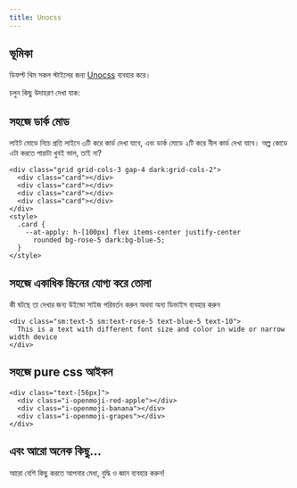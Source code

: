 ```yaml
---
title: Unocss
---
```


## ভূমিকা

ডিফল্ট থিম সকল স্টাইলের জন্য [Unocss](https://github.com/unocss/unocss) ব্যবহার করে। 

চলুন কিছু উদাহরণ দেখা যাক:

## সহজে ডার্ক মোড

লাইট মোডে নিচে প্রতি লাইনে ৩টি করে কার্ড দেখা যাবে, এবং ডার্ক মোডে ২টি করে নীল কার্ড দেখা যাবে। 
অল্প কোডে এটা করতে পারাটা খুবই ভাল, তাই না? 

```svelte live
<div class="grid grid-cols-3 gap-4 dark:grid-cols-2">
  <div class="card"></div>
  <div class="card"></div>
  <div class="card"></div>
  <div class="card"></div>
</div>
<style>
  .card {
    --at-apply: h-[100px] flex items-center justify-center
      rounded bg-rose-5 dark:bg-blue-5;
  }
</style>
```

## সহজে একাধিক স্ক্রিনের যোগ্য করে তোলা

কী ঘটছে তা দেখার জন্য উইন্ডো সাইজ পরিবর্তন করুন অথবা অন্য ডিভাইস ব্যবহার করুন 

```svelte live
<div class="sm:text-5 sm:text-rose-5 text-blue-5 text-10">
  This is a text with different font size and color in wide or narrow width device
</div>
```

## সহজে pure css আইকন

```svelte live
<div class="text-[56px]">
  <div class="i-openmoji-red-apple"></div>
  <div class="i-openmoji-banana"></div>
  <div class="i-openmoji-grapes"></div>
</div>
```

## এবং আরো অনেক কিছু...

আরো বেশি কিছু করতে আপনার মেধা, বুদ্ধি ও জ্ঞান ব্যবহার করুন! 